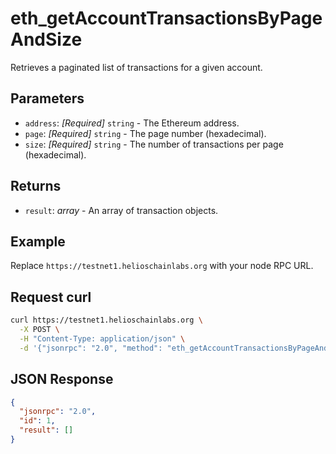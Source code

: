 # eth_getAccountTransactionsByPageAndSize

Retrieves a paginated list of transactions for a given account.

## Parameters

- `address`: *[Required]* `string` - The Ethereum address.
- `page`: *[Required]* `string` - The page number (hexadecimal).
- `size`: *[Required]* `string` - The number of transactions per page (hexadecimal).

## Returns

- `result`: *array* - An array of transaction objects.

## Example

Replace `https://testnet1.helioschainlabs.org` with your node RPC URL.

## Request curl
```sh
curl https://testnet1.helioschainlabs.org \
  -X POST \
  -H "Content-Type: application/json" \
  -d '{"jsonrpc": "2.0", "method": "eth_getAccountTransactionsByPageAndSize", "params": ["0x17267eB1FEC301848d4B5140eDDCFC48945427Ab", "0x1", "0x5"], "id": 1}'
```

## JSON Response
```json
{
  "jsonrpc": "2.0",
  "id": 1,
  "result": []
}
```